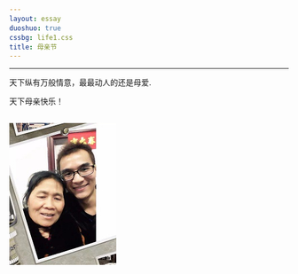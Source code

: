 ```yaml
---
layout: essay
duoshuo: true
cssbg: life1.css
title: 母亲节
---
```


----------


天下纵有万般情意，最最动人的还是母爱.

天下母亲快乐！



![](/images/diaryRes/2.jpg)
---------

